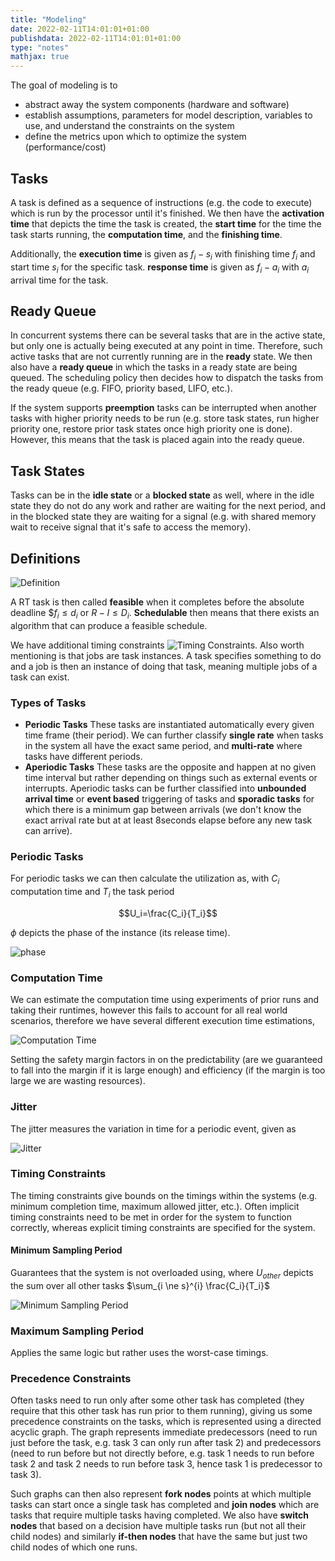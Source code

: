 ```yaml
---
title: "Modeling"
date: 2022-02-11T14:01:01+01:00
publishdata: 2022-02-11T14:01:01+01:00
type: "notes"
mathjax: true
---
```


The goal of modeling is to

- abstract away the system components (hardware and software)
- establish assumptions, parameters for model description, variables to use, and understand the constraints on the system
- define the metrics upon which to optimize the system (performance/cost)

## Tasks

A task is defined as a sequence of instructions (e.g. the code to execute) which is run by the processor until it's finished. We then have the __activation time__ that depicts the time the task is created, the __start time__ for the time the task starts running, the __computation time__, and the __finishing time__.

Additionally, the __execution time__ is given as $f_i - s_i$ with finishing time $f_i$ and start time $s_i$ for the specific task. __response time__ is given as $f_i-a_i$ with $a_i$ arrival time for the task.

## Ready Queue

In concurrent systems there can be several tasks that are in the active state, but only one is actually being executed at any point in time. Therefore, such active tasks that are not currently running are in the __ready__ state. We then also have a __ready queue__ in which the tasks in a ready state are being queued. The scheduling policy then decides how to dispatch the tasks from the ready queue (e.g. FIFO, priority based, LIFO, etc.).

If the system supports __preemption__ tasks can be interrupted when another tasks with higher priority needs to be run (e.g. store task states, run higher priority one, restore prior task states once high priority one is done). However, this means that the task is placed again into the ready queue.

## Task States

Tasks can be in the __idle state__ or a __blocked state__ as well, where in the idle state they do not do any work and rather are waiting for the next period, and in the blocked state they are waiting for a signal (e.g. with shared memory wait to receive signal that it's safe to access the memory).


## Definitions

![Definition](/images/IN4343/deadline.png)

A RT task is then called __feasible__ when it completes before the absolute deadline $$f_i \leq d_i$ or $R-I \leq D_i$. __Schedulable__ then means that there exists an algorithm that can produce a feasible schedule.

We have additional timing constraints ![Timing Constraints](/images/IN4343/timing_constraints.png). Also worth mentioning is that jobs are task instances. A task specifies something to do and a job is then an instance of doing that task, meaning multiple jobs of a task can exist.

### Types of Tasks

- __Periodic Tasks__ These tasks are instantiated automatically every given time frame (their period). We can further classify __single rate__ when tasks in the system all have the exact same period, and __multi-rate__ where tasks have different periods.
- __Aperiodic Tasks__ These tasks are the opposite and happen at no given time interval but rather depending on things such as external events or interrupts. Aperiodic tasks can be further classified into __unbounded arrival time__ or __event based__ triggering of tasks and __sporadic tasks__ for which there is a minimum gap between arrivals (we don't know the exact arrival rate but at at least 8seconds elapse before any new task can arrive).

### Periodic Tasks

For periodic tasks we can then calculate the utilization as, with $C_i$ computation time and $T_i$ the task period

$$U_i=\frac{C_i}{T_i}$$

$\phi$ depicts the phase of the instance (its release time).

![phase](/images/IN4343/phase.png)

### Computation Time

We can estimate the computation time using experiments of prior runs and taking their runtimes, however this fails to account for all real world scenarios, therefore we have several different execution time estimations,

![Computation Time](/images/IN4343/computation_time.png)

Setting the safety margin factors in on the predictability (are we guaranteed to fall into the margin if it is large enough) and efficiency (if the margin is too large we are wasting resources).

### Jitter

The jitter measures the variation in time for a periodic event, given as

![Jitter](/images/IN4343/jitter.png)

### Timing Constraints

The timing constraints give bounds on the timings within the systems (e.g. minimum completion time, maximum allowed jitter, etc.). Often implicit timing constraints need to be met in order for the system to function correctly, whereas explicit timing constraints are specified for the system.


#### Minimum Sampling Period

Guarantees that the system is not overloaded using, where $U_{other}$ depicts the sum over all other tasks $\sum_{i \ne s}^{i} \frac{C_i}{T_i}$

![Minimum Sampling Period](/images/IN4343/msp.png)

### Maximum Sampling Period

Applies the same logic but rather uses the worst-case timings.

### Precedence Constraints

Often tasks need to run only after some other task has completed (they require that this other task has run prior to them running), giving us some precedence constraints on the tasks, which is represented using a directed acyclic graph. The graph represents immediate predecessors (need to run just before the task, e.g. task 3 can only run after task 2) and predecessors (need to run before but not directly before, e.g. task 1 needs to run before task 2 and task 2 needs to run before task 3, hence task 1 is predecessor to task 3).

Such graphs can then also represent __fork nodes__ points at which multiple tasks can start once a single task has completed and __join nodes__ which are tasks that require multiple tasks having completed. We also have __switch nodes__ that based on a decision have multiple tasks run (but not all their child nodes) and similarly __if-then nodes__ that have the same but just two child nodes of which one runs.
